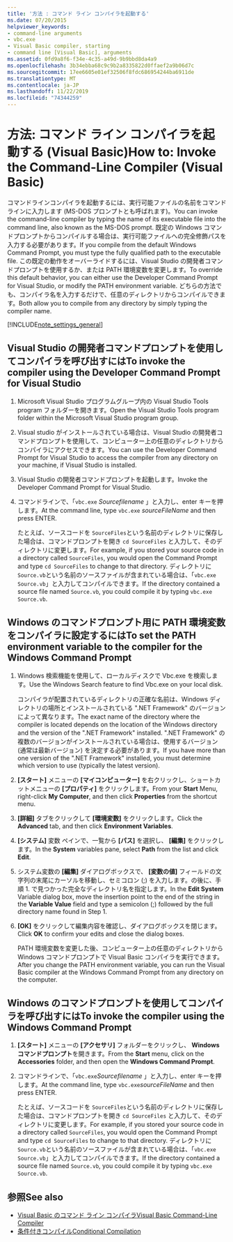 ```yaml
---
title: '方法 : コマンド ライン コンパイラを起動する'
ms.date: 07/20/2015
helpviewer_keywords:
- command-line arguments
- vbc.exe
- Visual Basic compiler, starting
- command line [Visual Basic], arguments
ms.assetid: 0fd9a8f6-f34e-4c35-a49d-9b9bbd8da4a9
ms.openlocfilehash: 3b34ebba68c9c9b2a8335822d0ffaef2a9b06d7c
ms.sourcegitcommit: 17ee6605e01ef32506f8fdc686954244ba6911de
ms.translationtype: MT
ms.contentlocale: ja-JP
ms.lasthandoff: 11/22/2019
ms.locfileid: "74344259"
---
```

# <a name="how-to-invoke-the-command-line-compiler-visual-basic"></a><span data-ttu-id="d6336-102">方法: コマンド ライン コンパイラを起動する (Visual Basic)</span><span class="sxs-lookup"><span data-stu-id="d6336-102">How to: Invoke the Command-Line Compiler (Visual Basic)</span></span>

<span data-ttu-id="d6336-103">コマンドラインコンパイラを起動するには、実行可能ファイルの名前をコマンドラインに入力します (MS-DOS プロンプトとも呼ばれます)。</span><span class="sxs-lookup"><span data-stu-id="d6336-103">You can invoke the command-line compiler by typing the name of its executable file into the command line, also known as the MS-DOS prompt.</span></span> <span data-ttu-id="d6336-104">既定の Windows コマンドプロンプトからコンパイルする場合は、実行可能ファイルへの完全修飾パスを入力する必要があります。</span><span class="sxs-lookup"><span data-stu-id="d6336-104">If you compile from the default Windows Command Prompt, you must type the fully qualified path to the executable file.</span></span> <span data-ttu-id="d6336-105">この既定の動作をオーバーライドするには、Visual Studio の開発者コマンドプロンプトを使用するか、または PATH 環境変数を変更します。</span><span class="sxs-lookup"><span data-stu-id="d6336-105">To override this default behavior, you can either use the Developer Command Prompt for Visual Studio, or modify the PATH environment variable.</span></span> <span data-ttu-id="d6336-106">どちらの方法でも、コンパイラ名を入力するだけで、任意のディレクトリからコンパイルできます。</span><span class="sxs-lookup"><span data-stu-id="d6336-106">Both allow you to compile from any directory by simply typing the compiler name.</span></span>

[!INCLUDE[note_settings_general](~/includes/note-settings-general-md.md)]

## <a name="to-invoke-the-compiler-using-the-developer-command-prompt-for-visual-studio"></a><span data-ttu-id="d6336-107">Visual Studio の開発者コマンドプロンプトを使用してコンパイラを呼び出すには</span><span class="sxs-lookup"><span data-stu-id="d6336-107">To invoke the compiler using the Developer Command Prompt for Visual Studio</span></span>

1. <span data-ttu-id="d6336-108">Microsoft Visual Studio プログラムグループ内の Visual Studio Tools program フォルダーを開きます。</span><span class="sxs-lookup"><span data-stu-id="d6336-108">Open the Visual Studio Tools program folder within the Microsoft Visual Studio program group.</span></span>

2. <span data-ttu-id="d6336-109">Visual studio がインストールされている場合は、Visual Studio の開発者コマンドプロンプトを使用して、コンピューター上の任意のディレクトリからコンパイラにアクセスできます。</span><span class="sxs-lookup"><span data-stu-id="d6336-109">You can use the Developer Command Prompt for Visual Studio to access the compiler from any directory on your machine, if Visual Studio is installed.</span></span>

3. <span data-ttu-id="d6336-110">Visual Studio の開発者コマンドプロンプトを起動します。</span><span class="sxs-lookup"><span data-stu-id="d6336-110">Invoke the Developer Command Prompt for Visual Studio.</span></span>

4. <span data-ttu-id="d6336-111">コマンドラインで、「`vbc.exe` *Sourcefilename* 」と入力し、enter キーを押します。</span><span class="sxs-lookup"><span data-stu-id="d6336-111">At the command line, type `vbc.exe` *sourceFileName* and then press ENTER.</span></span>

    <span data-ttu-id="d6336-112">たとえば、ソースコードを `SourceFiles`という名前のディレクトリに保存した場合は、コマンドプロンプトを開き `cd SourceFiles` と入力して、そのディレクトリに変更します。</span><span class="sxs-lookup"><span data-stu-id="d6336-112">For example, if you stored your source code in a directory called `SourceFiles`, you would open the Command Prompt and type `cd SourceFiles` to change to that directory.</span></span> <span data-ttu-id="d6336-113">ディレクトリに `Source.vb`という名前のソースファイルが含まれている場合は、「`vbc.exe Source.vb`」と入力してコンパイルできます。</span><span class="sxs-lookup"><span data-stu-id="d6336-113">If the directory contained a source file named `Source.vb`, you could compile it by typing `vbc.exe Source.vb`.</span></span>

## <a name="to-set-the-path-environment-variable-to-the-compiler-for-the-windows-command-prompt"></a><span data-ttu-id="d6336-114">Windows のコマンドプロンプト用に PATH 環境変数をコンパイラに設定するには</span><span class="sxs-lookup"><span data-stu-id="d6336-114">To set the PATH environment variable to the compiler for the Windows Command Prompt</span></span>

1. <span data-ttu-id="d6336-115">Windows 検索機能を使用して、ローカルディスクで Vbc.exe を検索します。</span><span class="sxs-lookup"><span data-stu-id="d6336-115">Use the Windows Search feature to find Vbc.exe on your local disk.</span></span>

    <span data-ttu-id="d6336-116">コンパイラが配置されているディレクトリの正確な名前は、Windows ディレクトリの場所とインストールされている ".NET Framework" のバージョンによって異なります。</span><span class="sxs-lookup"><span data-stu-id="d6336-116">The exact name of the directory where the compiler is located depends on the location of the Windows directory and the version of the ".NET Framework" installed.</span></span> <span data-ttu-id="d6336-117">".NET Framework" の複数のバージョンがインストールされている場合は、使用するバージョン (通常は最新バージョン) を決定する必要があります。</span><span class="sxs-lookup"><span data-stu-id="d6336-117">If you have more than one version of the ".NET Framework" installed, you must determine which version to use (typically the latest version).</span></span>

2. <span data-ttu-id="d6336-118">**[スタート]** メニューの **[マイコンピューター]** を右クリックし、ショートカットメニューの **[プロパティ]** をクリックします。</span><span class="sxs-lookup"><span data-stu-id="d6336-118">From your **Start** Menu, right-click **My Computer**, and then click **Properties** from the shortcut menu.</span></span>

3. <span data-ttu-id="d6336-119">**[詳細]** タブをクリックして **[環境変数]** をクリックします。</span><span class="sxs-lookup"><span data-stu-id="d6336-119">Click the **Advanced** tab, and then click **Environment Variables**.</span></span>

4. <span data-ttu-id="d6336-120">**[システム]** 変数 ペインで、一覧から **[パス]** を選択し、 **[編集]** をクリックします。</span><span class="sxs-lookup"><span data-stu-id="d6336-120">In the **System** variables pane, select **Path** from the list and click **Edit**.</span></span>

5. <span data-ttu-id="d6336-121">システム変数の **[編集]** ダイアログボックスで、 **[変数の値]** フィールドの文字列の末尾にカーソルを移動し、セミコロン (;) を入力します。の後に、手順 1. で見つかった完全なディレクトリ名を指定します。</span><span class="sxs-lookup"><span data-stu-id="d6336-121">In the **Edit System** Variable dialog box, move the insertion point to the end of the string in the **Variable Value** field and type a semicolon (;) followed by the full directory name found in Step 1.</span></span>

6. <span data-ttu-id="d6336-122">**[OK]** をクリックして編集内容を確認し、ダイアログボックスを閉じます。</span><span class="sxs-lookup"><span data-stu-id="d6336-122">Click **OK** to confirm your edits and close the dialog boxes.</span></span>

     <span data-ttu-id="d6336-123">PATH 環境変数を変更した後、コンピューター上の任意のディレクトリから Windows コマンドプロンプトで Visual Basic コンパイラを実行できます。</span><span class="sxs-lookup"><span data-stu-id="d6336-123">After you change the PATH environment variable, you can run the Visual Basic compiler at the Windows Command Prompt from any directory on the computer.</span></span>

## <a name="to-invoke-the-compiler-using-the-windows-command-prompt"></a><span data-ttu-id="d6336-124">Windows のコマンドプロンプトを使用してコンパイラを呼び出すには</span><span class="sxs-lookup"><span data-stu-id="d6336-124">To invoke the compiler using the Windows Command Prompt</span></span>

1. <span data-ttu-id="d6336-125">**[スタート]** メニューの **[アクセサリ]** フォルダーをクリックし、 **Windows コマンドプロンプト**を開きます。</span><span class="sxs-lookup"><span data-stu-id="d6336-125">From the **Start** menu, click on the **Accessories** folder, and then open the **Windows Command Prompt**.</span></span>

2. <span data-ttu-id="d6336-126">コマンドラインで、「`vbc.exe`*Sourcefilename* 」と入力し、enter キーを押します。</span><span class="sxs-lookup"><span data-stu-id="d6336-126">At the command line, type `vbc.exe`*sourceFileName* and then press ENTER.</span></span>

     <span data-ttu-id="d6336-127">たとえば、ソースコードを `SourceFiles`という名前のディレクトリに保存した場合は、コマンドプロンプトを開き `cd SourceFiles` と入力して、そのディレクトリに変更します。</span><span class="sxs-lookup"><span data-stu-id="d6336-127">For example, if you stored your source code in a directory called `SourceFiles`, you would open the Command Prompt and type `cd SourceFiles` to change to that directory.</span></span> <span data-ttu-id="d6336-128">ディレクトリに `Source.vb`という名前のソースファイルが含まれている場合は、「`vbc.exe Source.vb`」と入力してコンパイルできます。</span><span class="sxs-lookup"><span data-stu-id="d6336-128">If the directory contained a source file named `Source.vb`, you could compile it by typing `vbc.exe Source.vb`.</span></span>

## <a name="see-also"></a><span data-ttu-id="d6336-129">参照</span><span class="sxs-lookup"><span data-stu-id="d6336-129">See also</span></span>

- [<span data-ttu-id="d6336-130">Visual Basic のコマンド ライン コンパイラ</span><span class="sxs-lookup"><span data-stu-id="d6336-130">Visual Basic Command-Line Compiler</span></span>](../../../visual-basic/reference/command-line-compiler/index.md)
- [<span data-ttu-id="d6336-131">条件付きコンパイル</span><span class="sxs-lookup"><span data-stu-id="d6336-131">Conditional Compilation</span></span>](../../../visual-basic/programming-guide/program-structure/conditional-compilation.md)
